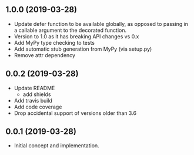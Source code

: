 1.0.0 (2019-03-28)
----------------------
- Update defer function to be available globally, as 
  opposed to passing in a callable argument to the
  decorated function. 
- Version to 1.0 as it has breaking API changes vs 0.x
- Add MyPy type checking to tests
- Add automatic stub generation from MyPy (via setup.py)
- Remove attr dependency

0.0.2 (2019-03-28)
----------------------
- Update README
    - add shields
- Add travis build
- Add code coverage
- Drop accidental support of versions older than 3.6

0.0.1 (2019-03-28)
----------------------
- Initial concept and implementation.